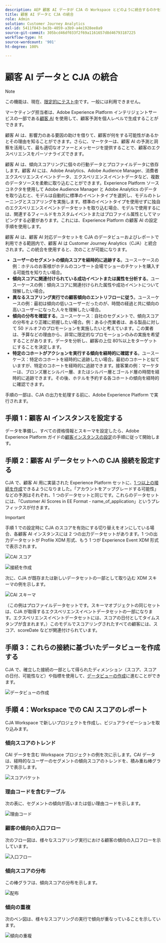 ```yaml
---
description: AEP 顧客 AI データが CJA の Workspace とどのように統合するのかを説明します。
title: 顧客 AI データと CJA の統合
role: Admin
solution: Customer Journey Analytics
exl-id: 5411f843-be3b-4059-a3b9-a4e1928ee8a9
source-git-commit: 305bcd46df033f2f69a1161657d8d46793187225
workflow-type: ht
source-wordcount: '901'
ht-degree: 100%

---
```


# 顧客 AI データと CJA の統合

>[!NOTE]
>
>この機能は、現在、[限定的にテスト中](/help/release-notes/releases.md)です。一般には利用できません。

マーケティング担当者は、Adobe Experience Platform インテリジェントサービスの一部である[顧客 AI](https://experienceleague.adobe.com/docs/experience-platform/intelligent-services/customer-ai/overview.html?lang=ja) を使用して、顧客予測を個人レベルで生成することができます。

顧客 AI は、影響力のある要因の助けを借りて、顧客が何をする可能性があるかとその理由を知ることができます。さらに、マーケターは、顧客 AI の予測と洞察を活用して、最も適切なオファーとメッセージを提供することで、顧客のエクスペリエンスをパーソナライズできます。

顧客 AI は、傾向スコアリングに個々の行動データとプロファイルデータに依存します。顧客 AI には、Adobe Analytics、Adobe Audience Manager、消費者エクスペリエンスイベントデータ、エクスペリエンスイベントデータなど、複数のデータソースを柔軟に取り込むことができます。Experience Platform ソースコネクタを使用して Adobe Audience Manager と Adobe Analytics のデータを取り込むと、モデルは自動的に標準のイベントタイプを選択し、モデルのトレーニングとスコアリングを実施します。標準のイベントタイプを使用せずに独自のエクスペリエンスイベントデータセットを取り込む場合、モデルで使用するには、関連するフィールドをカスタムイベントまたはプロファイル属性としてマッピングする必要があります。これには、Experience Platform の顧客 AI の設定手順を使用します。

顧客 AI は、顧客 AI 対応データセットを CJA のデータビューおよびレポートで利用できる範囲内で、顧客 AI は Customer Journey Analytics（CJA）と統合されます。この統合を使用すると、次のことが可能になります。

* **ユーザーのセグメントの傾向スコアを経時的に追跡する**。ユースーケースの例：ホテルのお客様がホテルのコンサート会場でショーのチケットを購入する可能性を知りたい場合。
* **傾向スコアに関連付けられている成功イベントまたは属性を分析する**。ユースーケースの例：傾向スコアに関連付けられた属性や成功イベントについて理解したい場合。
* **異なるスコアリング実行での顧客傾向のエントリフローに従う**。ユースーケースの例：最初は傾向の低いユーザーだったのが、時間の経過と共に傾向の高いユーザーになった人々を理解したい場合。
* **傾向の分布を確認する**。ユースーケース：自社のセグメントで、傾向スコアの分布をより正確に把握したい場合。例：ある小売業者は、ある製品に対して 50 ドルオフのプロモーションを実施したいと考えています。この業者は、予算などの理由から、非常に限定的なプロモーションのみの実施を希望することがあります。データを分析し、顧客の上位 80%以上をターゲットにすることを決定します。
* **特定のコホートがアクションを実行する傾向を経時的に確認する**。ユースーケース：特定のコホートを経時的に追跡したい場合。最初のコホートと似ていますが、特定のコホートを経時的に追跡できます。接客業の例：マーケターは、ブロンズ層とシルバー層、またはシルバー層とゴールド層の時間を経時的に追跡できます。その後、ホテルを予約する各コホートの傾向を経時的に確認できます。

手順の一部は、CJA の出力を処理する前に、Adobe Experience Platform で実行されます。

## 手順 1：顧客 AI インスタンスを設定する

データを準備し、すべての資格情報とスキーマを設定したら、Adobe Experience Platform ガイドの[顧客インスタンスの設定](https://experienceleague.adobe.com/docs/experience-platform/intelligent-services/customer-ai/user-guide/configure.html?lang=ja)の手順に従って開始します。

## 手順 2：顧客 AI データセットへの CJA 接続を設定する

CJA で、顧客 AI 用に実装された Experience Platform セットに、[1 つ以上の接続を作成](/help/connections/create-connection.md)できるようになりました。「アカウントをアップグレードする可能性」などの予測はそれぞれ、1 つのデータセットと同じです。これらのデータセットには、「Customer AI Scores in EE Format - name_of_application」というプレフィックスが付きます。

>[!IMPORTANT]
>
>手順 1 での設定時に CJA のスコアを有効にする切り替えをオンにしている場合、各顧客 AI インスタンスには 2 つの出力データセットがあります。1 つの出力データセットが Profile XDM 形式、もう 1 つが Experience Event XDM 形式で表示されます。

![CAI スコア](assets/cai-scores.png)

![接続を作成](assets/create-conn.png)

次に、CJA が既存または新しいデータセットの一部として取り込む XDM スキーマの例を示します。

![CAI スキーマ](assets/cai-schema.png)

（この例はプロファイルデータセットです。スキーマオブジェクトの同じセットは、CJA が取得するエクスペリエンスイベントデータセットの一部になります。エクスペリエンスイベントデータセットには、スコアの日付としてタイムスタンプが含まれます。）このモデルでスコアリングされたすべての顧客には、スコア、scoreDate などが関連付けられています。

## 手順 3：これらの接続に基づいたデータビューを作成する

CJA で、確立した接続の一部として得られたディメンション（スコア、スコアの日付、可能性など）や指標を使用して、[データビューの作成](/help/data-views/create-dataview.md)に進むことができます。

![データビューの作成](assets/create-dataview.png)

## 手順 4：Workspace での CAI スコアのレポート

CJA Workspace で新しいプロジェクトを作成し、ビジュアライゼーションを取り込みます。

### 傾向スコアのトレンド

CAI データを含む Workspace プロジェクトの例を次に示します。CAI データは、経時的なユーザーのセグメントの傾向スコアのトレンドを、積み重ね棒グラフで表示します。

![スコアバケット](assets/workspace-scores.png)

### 理由コードを含むテーブル

次の表に、セグメントの傾向が高いまたは低い理由コードを示します。

![理由コード](assets/reason-codes.png)

### 顧客の傾向の入口フロー

次のフロー図は、様々なスコアリング実行における顧客の傾向の入口フローを示しています。

![入口フロー](assets/flow.png)

### 傾向スコアの分布

この棒グラフは、傾向スコアの分布を示します。

![配布](assets/distribution.png)

### 傾向の重複

次のベン図は、様々なスコアリングの実行で傾向が重なっていることを示しています。

![傾向の重複](assets/venn.png)
